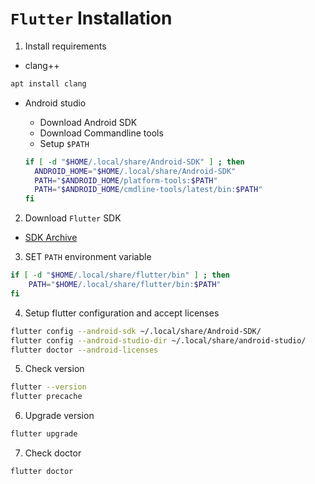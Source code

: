 # `Flutter` Installation

1. Install requirements

- clang++

```bash
apt install clang
```

- Android studio

  - Download Android SDK
  - Download Commandline tools
  - Setup `$PATH`

  ```bash
  if [ -d "$HOME/.local/share/Android-SDK" ] ; then
    ANDROID_HOME="$HOME/.local/share/Android-SDK"
    PATH="$ANDROID_HOME/platform-tools:$PATH"
    PATH="$ANDROID_HOME/cmdline-tools/latest/bin:$PATH"
  fi
  ```

2. Download `Flutter` SDK
  - [SDK Archive](https://docs.flutter.dev/release/archive)

3. SET `PATH` environment variable

```bash
if [ -d "$HOME/.local/share/flutter/bin" ] ; then
    PATH="$HOME/.local/share/flutter/bin:$PATH"
fi
```

4. Setup flutter configuration and accept licenses

```bash
flutter config --android-sdk ~/.local/share/Android-SDK/
flutter config --android-studio-dir ~/.local/share/android-studio/
flutter doctor --android-licenses
```

5. Check version

```bash
flutter --version
flutter precache
```

6. Upgrade version

```bash
flutter upgrade
```

7. Check doctor

```bash
flutter doctor
```
